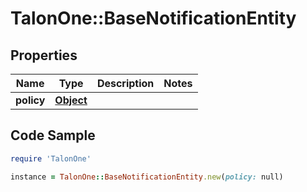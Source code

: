 # TalonOne::BaseNotificationEntity

## Properties

Name | Type | Description | Notes
------------ | ------------- | ------------- | -------------
**policy** | [**Object**](.md) |  | 

## Code Sample

```ruby
require 'TalonOne'

instance = TalonOne::BaseNotificationEntity.new(policy: null)
```


